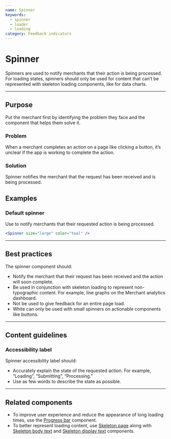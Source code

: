 ```yaml
---
name: Spinner
keywords:
  - spinner
  - loader
  - loading
category: Feedback indicators
---
```


# Spinner

Spinners are used to notify merchants that their action is being processed. For loading states, spinners should only be used for content that can’t be represented with skeleton loading components, like for data charts.

---

## Purpose

Put the merchant first by identifying the problem they face and the component that helps them solve it.

### Problem

When a merchant completes an action on a page like clicking a button, it’s unclear if the app is working to complete the action.

### Solution

Spinner notifies the merchant that the request has been received and is being processed.

## Examples

### Default spinner

Use to notify merchants that their requested action is being processed.

```jsx
<Spinner size="large" color="teal" />
```

---

## Best practices

The spinner component should:

* Notify the merchant that their request has been received and the action will soon complete.
* Be used in conjunction with skeleton loading to represent non-typographic content. For example, line graphs on the Merchant analytics dashboard.
* Not be used to give feedback for an entire page load.
* White can only be used with small spinners on actionable components like buttons.

---

## Content guidelines

### Accessibility label

Spinner accessibility label should:

* Accurately explain the state of the requested action. For example, “Loading”, “Submitting”, “Processing.”
* Use as few words to describe the state as possible.

---

## Related components

* To improve user experience and reduce the appearance of long loading times, use the [Progress bar](/components/feedback-indicators/progress-bar) component.
* To better represent loading content, use [Skeleton page](/components/feedback-indicators/skeleton-page) along with [Skeleton body text](/components/feedback-indicators/skeleton-body-text) and [Skeleton display text](/components/feedback-indicators/skeleton-display-text) components.
